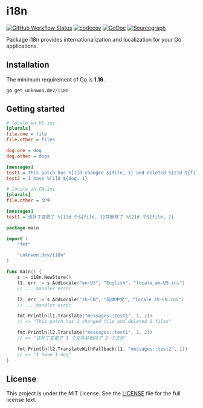 # i18n

[![GitHub Workflow Status](https://img.shields.io/github/workflow/status/go-i18n/i18n/Go?logo=github&style=for-the-badge)](https://github.com/go-i18n/i18n/actions?query=workflow%3AGo)
[![codecov](https://img.shields.io/codecov/c/github/go-i18n/i18n/main?logo=codecov&style=for-the-badge)](https://codecov.io/gh/go-i18n/i18n)
[![GoDoc](https://img.shields.io/badge/GoDoc-Reference-blue?style=for-the-badge&logo=go)](https://pkg.go.dev/github.com/go-i18n/i18n?tab=doc)
[![Sourcegraph](https://img.shields.io/badge/view%20on-Sourcegraph-brightgreen.svg?style=for-the-badge&logo=sourcegraph)](https://sourcegraph.com/github.com/go-i18n/i18n)

Package i18n provides internationalization and localization for your Go applications.

## Installation

The minimum requirement of Go is **1.16**.

	go get unknwon.dev/i18n

## Getting started

```ini
# locale_en-US.ini
[plurals]
file.one = file
file.other = files

dog.one = dog
dog.other = dogs

[messages]
test1 = This patch has %[1]d changed ${file, 1} and deleted %[2]d ${file, 2}
test2 = I have %[1]d ${dog, 1}
```

```ini
# locale_zh-CN.ini
[plurals]
file.other = 文件

[messages]
test1 = 该补丁变更了 %[1]d 个${file, 1}并删除了 %[2]d 个${file, 2}
```

```go
package main

import (
	"fmt"

	"unknwon.dev/i18n"
)

func main() {
	s := i18n.NewStore()
	l1, err := s.AddLocale("en-US", "English", "locale_en-US.ini")
	// ... handler error

	l2, err := s.AddLocale("zh-CN", "简体中文", "locale_zh-CN.ini")
	// ... handler error

	fmt.Println(l1.Translate("messages::test1", 1, 2))
	// => "This patch has 1 changed file and deleted 2 files"

	fmt.Println(l2.Translate("messages::test1", 1, 2))
	// => "该补丁变更了 1 个文件并删除了 2 个文件"

	fmt.Println(l2.TranslateWithFallback(l1, "messages::test2", 1))
	// => "I have 1 dog"
}
```

## License

This project is under the MIT License. See the [LICENSE](LICENSE) file for the full license text.
